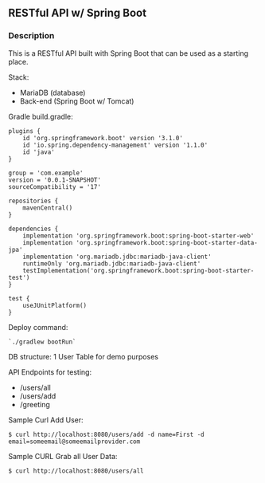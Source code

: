 ## RESTful API w/ Spring Boot

### Description

This is a RESTful API built with Spring Boot that can be used as a starting place.

Stack:
- MariaDB (database)
- Back-end (Spring Boot w/ Tomcat)

Gradle build.gradle:
```aidl
plugins {
	id 'org.springframework.boot' version '3.1.0'
	id 'io.spring.dependency-management' version '1.1.0'
	id 'java'
}

group = 'com.example'
version = '0.0.1-SNAPSHOT'
sourceCompatibility = '17'

repositories {
	mavenCentral()
}

dependencies {
	implementation 'org.springframework.boot:spring-boot-starter-web'
	implementation 'org.springframework.boot:spring-boot-starter-data-jpa'
	implementation 'org.mariadb.jdbc:mariadb-java-client'
	runtimeOnly 'org.mariadb.jdbc:mariadb-java-client'
	testImplementation('org.springframework.boot:spring-boot-starter-test')
}

test {
	useJUnitPlatform()
}
```

Deploy command:
```aidl
`./gradlew bootRun`
```

DB structure: 
1 User Table for demo purposes

API Endpoints for testing:
- /users/all
- /users/add 
- /greeting

Sample Curl Add User:
```
$ curl http://localhost:8080/users/add -d name=First -d email=someemail@someemailprovider.com
```

Sample CURL Grab all User Data:
```aidl
$ curl http://localhost:8080/users/all
```


